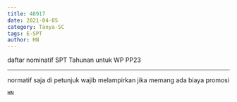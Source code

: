 ```yaml
---
title: 48917
date: 2021-04-05
category: Tanya-SC
tags: E-SPT
author: HN
---
```


daftar nominatif SPT Tahunan untuk WP PP23

---

normatif saja di petunjuk wajib melampirkan jika memang ada biaya promosi

`HN`
